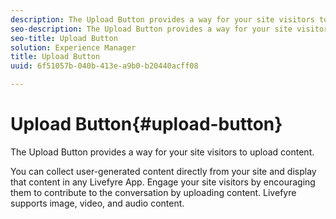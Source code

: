 ```yaml
---
description: The Upload Button provides a way for your site visitors to upload content.
seo-description: The Upload Button provides a way for your site visitors to upload content.
seo-title: Upload Button
solution: Experience Manager
title: Upload Button
uuid: 6f51057b-040b-413e-a9b0-b20440acff08

---
```


# Upload Button{#upload-button}

The Upload Button provides a way for your site visitors to upload content.

You can collect user-generated content directly from your site and display that content in any Livefyre App. Engage your site visitors by encouraging them to contribute to the conversation by uploading content. Livefyre supports image, video, and audio content. 

